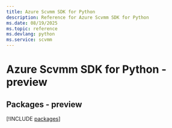 ```yaml
---
title: Azure Scvmm SDK for Python
description: Reference for Azure Scvmm SDK for Python
ms.date: 08/19/2025
ms.topic: reference
ms.devlang: python
ms.service: scvmm
---
```

# Azure Scvmm SDK for Python - preview
## Packages - preview
[!INCLUDE [packages](scvmm-index.md)]